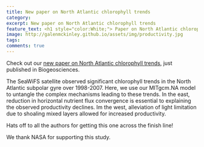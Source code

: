 ```yaml
---
title: New paper on North Atlantic chlorophyll trends
category: 
excerpt: New paper on North Atlantic chlorophyll trends
feature_text: <h1 style="color:White;"> Paper on North Atlantic chlorophyll trends </h1>
image: http://galenmckinley.github.io/assets/img/productivity.jpg
tags: 
comments: true
---
```


Check out our [new paper on North Atlantic chlorophyll trends](https://www.biogeosciences.net/15/6049/2018/), just published in Biogeosciences. 

The SeaWiFS satellite observed significant chlorophyll trends in the North Atlantic subpolar gyre over 1998-2007. Here, we use our MITgcm.NA model to untangle the complex mechanisms leading to these trends. In the east, reduction in horizontal nutrient flux convergence is essential to explaining the observed productivity declines. Im the west, alleviation of light limitation due to shoaling mixed layers allowed for increased productivity. 

Hats off to all the authors for getting this one across the finish line! 

We thank NASA for supporting this study. 